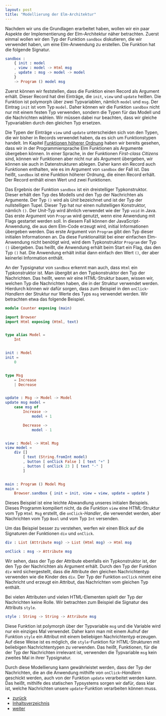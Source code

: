```yaml
---
layout: post
title: "Modellierung der Elm-Architektur"
---
```


Nachdem wir uns die Grundlagen erarbeitet haben, wollen wir ein paar Aspekte der Implementierung der Elm-Architektur näher betrachten.
Zuerst einmal wollen wir den Typ der Funktion `sandbox` diskutieren, die wir verwendet haben, um eine Elm-Anwendung zu erstellen.
Die Funktion hat die folgende Signatur.

```elm
sandbox :
    { init : model
    , view : model -> Html msg
    , update : msg -> model -> model
    }
    -> Program () model msg
```

Zuerst können wir feststellen, dass die Funktion einen Record als Argument erhält.
Dieser Record hat drei Einträge, die `init`, `view` und `update` heißen.
Die Funktion ist polymorph über zwei Typvariablen, nämlich `model` und `msg`.
Der Eintrag `init` ist vom Typ `model`.
Daher können wir die Funktion `sandbox` nicht nur mit einem festen Typ verwenden, sondern die Typen für das Modell und die Nachrichten wählen.
Wir müssen dabei nur beachten, dass wir gleiche Typvariablen durch den gleichen Typ ersetzen.

Die Typen der Einträge `view` und `update` unterscheiden sich von den Typen, die wir bisher in Records verwendet haben, da es sich um Funktionstypen handelt.
Im Kapitel [Funktionen höherer Ordnung](higher-order.md) haben wir bereits gesehen, dass wir in der Programmiersprache Elm Funktionen als Argumente übergeben können.
In einer Sprache, in der Funktionen *First-class Citizens* sind, können wir Funktionen aber nicht nur als Argument übergeben, wir können sie auch in Datenstrukturen ablegen.
Daher kann ein Record auch Funktionen enthalten, wie es im Argument von `sandbox` der Fall ist.
Das heißt, `sandbox` ist eine Funktion höherer Ordnung, die einen Record erhält.
Der Record enthält einen Wert und zwei Funktionen.

Das Ergebnis der Funktion `sandbox` ist ein dreistelliger Typkonstruktor.
Dieser erhält den Typ des Modells und den Typ der Nachrichten als Argumente.
Der Typ `()` wird als *Unit* bezeichnet und ist der Typ der nullstelligen Tupel.
Dieser Typ hat nur einen nullstelligen Konstruktor, nämlich `()`.
Der *Unit*-Typ wird ähnlich verwendet wie der Typ `void` in Java.
Das erste Argument von `Program` wird genutzt, wenn eine Anwendung mit Flags gestartet werden soll.
In diesem Fall können der JavaScript-Anwendung, die aus dem Elm-Code erzeugt wird, initial Informationen übergeben werden.
Das erste Argument von `Program` gibt den Typ dieser initialen Informationen an.
Da diese Funktionalität bei einer einfachen Elm-Anwendung nicht benötigt wird, wird dem Typkonstruktor `Program` der Typ `()` übergeben.
Das heißt, die Anwendung erhält beim Start ein Flag, das den Typ `()` hat.
Die Anwendung erhält initial dann einfach den Wert `()`, der aber keinerlei Information enthält.

An der Typsignatur von `sandbox` erkennt man auch, dass `Html` ein Typkonstruktor ist.
Man übergibt an den Typkonstruktor den Typ der Nachrichten.
Das heißt, wenn wir eine HTML-Struktur bauen, wissen wir, welchen Typ die Nachrichten haben, die in der Struktur verwendet werden.
Hierdurch können wir dafür sorgen, dass zum Beispiel in den `onClick`-*Handlern* der Struktur nur Werte des Typs `msg` verwendet werden.
Wir betrachten etwa das folgende Beispiel.

``` elm
module Counter exposing (main)

import Browser
import Html exposing (Html, text)


type alias Model =
    Int


init : Model
init =
    0


type Msg
    = Increase
    | Decrease


update : Msg -> Model -> Model
update msg model =
    case msg of
        Increase ->
            model + 1

        Decrease ->
            model - 1


view : Model -> Html Msg
view model =
    div []
        [ text (String.fromInt model)
        , button [ onClick False ] [ text "+" ]
        , button [ onClick 23 ] [ text "-" ]
        ]


main : Program () Model Msg
main =
    Browser.sandbox { init = init, view = view, update = update }
```

Dieses Beispiel ist eine leichte Abwandlung unseres initialen Beispiels.
Dieses Programm kompiliert nicht, da die Funktion `view` eine HTML-Struktur vom Typ `Html Msg` erstellt, die `onClick`-*Handler*, die verwendet werden, aber Nachrichten vom Typ `Bool` und vom Typ `Int` versenden.

Um das Beispiel besser zu verstehen, werfen wir einen Blick auf die Signaturen der Funktionen `div` und `onClick`.

``` elm
div : List (Attribute msg) -> List (Html msg) -> Html msg

onClick : msg -> Attribute msg
```

Wir sehen, dass der Typ der Attribute ebenfalls ein Typkonstruktor ist, der den Typ der Nachrichten als Argument erhält.
Durch den Typ der Funktion `div` wird sichergestellt, dass die Attribute den gleichen Nachrichtentyp verwenden wie die Kinder des `div`.
Der Typ der Funktion `onClick` nimmt eine Nachricht und erzeugt ein Attribut, das Nachrichten vom gleichen Typ enthält.

Bei vielen Attributen und vielen HTML-Elementen spielt der Typ der Nachrichten keine Rolle.
Wir betrachten zum Beispiel die Signatur des Attributs `style`.

``` elm
style : String -> String -> Attribute msg
```

Diese Funktion ist polymorph über der Typvariable `msg` und die Variable wird nur ein einziges Mal verwendet.
Daher kann man mit einem Aufruf der Funktion `style` ein Attribut mit einem beliebigen Nachrichtentyp erzeugen.
Auf diese Weise ist es möglich, die `style`-Funktion für HTML-Strukturen mit beliebigen Nachrichtentypen zu verwenden.
Das heißt, Funktionen, für die der Typ der Nachrichten irrelevant ist, verwenden die Typvariable `msg` kein zweites Mal in ihrer Typsignatur.

Durch diese Modellierung kann gewährleistet werden, dass der Typ der Nachrichten, die an die Anwendung mithilfe von `onClick`-*Handlern* geschickt werden, auch von der Funktion `update` verarbeitet werden kann.
Das heißt, mithilfe des statischen Typsystems sorgen wir dafür, dass klar ist, welche Nachrichten unsere `update`-Funktion verarbeiten können muss.

<div class="nav">
    <ul class="nav-row">
        <li class="nav-item nav-left"><a href="recursion.html">zurück</a></li>
        <li class="nav-item nav-center"><a href="index.html">Inhaltsverzeichnis</a></li>
        <li class="nav-item nav-right"><a href="subscriptions.html">weiter</a></li>
    </ul>
</div>